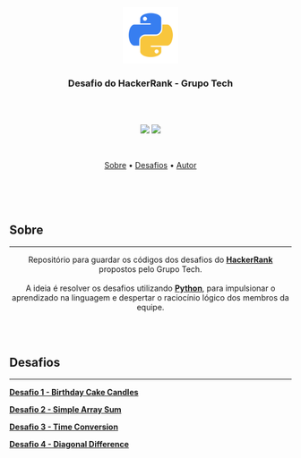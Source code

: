 <p align="center">
  <img src="./readme/py.png" alt="Logo" width="100"/>
  <br>
</p>

<h3 align="center">
Desafio do HackerRank - Grupo Tech
</h3>

<br><br>

<p align="center">
  <img src="https://img.shields.io/static/v1?label=grupo-tech&message=21&color=blue&style=for-the-badge"/>
  <img src="https://img.shields.io/github/license/MrRioja/OmniStack-8?color=yellow&logo=License&style=for-the-badge"/>
</p>
<br>

<p align="center">
  <a href="#sobre">Sobre</a> •
  <a href="#tindev">Desafios</a> •
  <a href="#autor">Autor</a>
</p>

<br><br><br>

## Sobre

---

<p align="center">
  Repositório para guardar os códigos dos desafios do <strong><a href="https://www.hackerrank.com/">HackerRank</a></strong> propostos pelo Grupo Tech.
  <br><br>
  A ideia é resolver os desafios utilizando
  <strong><a href="https://www.python.org/">Python</a></strong>, para impulsionar o aprendizado na linguagem e despertar o raciocínio lógico dos membros da equipe.
</p>

<br><br>

## Desafios

---

<strong><a href="https://www.hackerrank.com/challenges/birthday-cake-candles/problem">Desafio 1 - Birthday Cake Candles</a></strong>

<strong><a href="https://www.hackerrank.com/challenges/simple-array-sum/problem">Desafio 2 - Simple Array Sum</a></strong>

<strong><a href="https://www.hackerrank.com/challenges/time-conversion/problem">Desafio 3 - Time Conversion</a></strong>

<strong><a href="https://www.hackerrank.com/challenges/diagonal-difference/problem">Desafio 4 - Diagonal Difference</a></strong>
